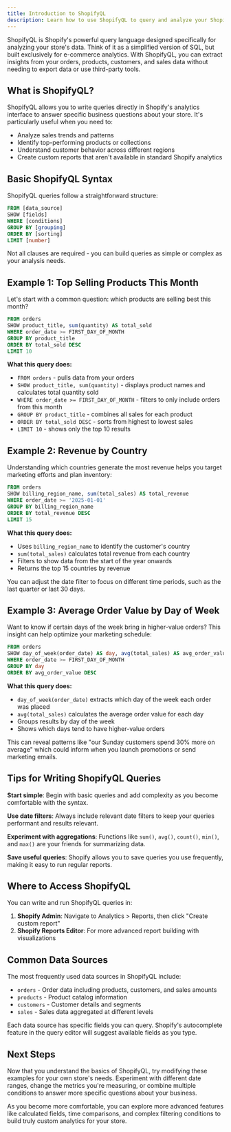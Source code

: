 ```yaml
---
title: Introduction to ShopifyQL
description: Learn how to use ShopifyQL to query and analyze your Shopify store data with practical examples.
---
```


ShopifyQL is Shopify's powerful query language designed specifically for analyzing your store's data. Think of it as a simplified version of SQL, but built exclusively for e-commerce analytics. With ShopifyQL, you can extract insights from your orders, products, customers, and sales data without needing to export data or use third-party tools.

## What is ShopifyQL?

ShopifyQL allows you to write queries directly in Shopify's analytics interface to answer specific business questions about your store. It's particularly useful when you need to:

- Analyze sales trends and patterns
- Identify top-performing products or collections
- Understand customer behavior across different regions
- Create custom reports that aren't available in standard Shopify analytics

## Basic ShopifyQL Syntax

ShopifyQL queries follow a straightforward structure:

```sql
FROM [data_source]
SHOW [fields]
WHERE [conditions]
GROUP BY [grouping]
ORDER BY [sorting]
LIMIT [number]
```

Not all clauses are required - you can build queries as simple or complex as your analysis needs.

## Example 1: Top Selling Products This Month

Let's start with a common question: which products are selling best this month?

```sql
FROM orders
SHOW product_title, sum(quantity) AS total_sold
WHERE order_date >= FIRST_DAY_OF_MONTH
GROUP BY product_title
ORDER BY total_sold DESC
LIMIT 10
```

**What this query does:**
- `FROM orders` - pulls data from your orders
- `SHOW product_title, sum(quantity)` - displays product names and calculates total quantity sold
- `WHERE order_date >= FIRST_DAY_OF_MONTH` - filters to only include orders from this month
- `GROUP BY product_title` - combines all sales for each product
- `ORDER BY total_sold DESC` - sorts from highest to lowest sales
- `LIMIT 10` - shows only the top 10 results

## Example 2: Revenue by Country

Understanding which countries generate the most revenue helps you target marketing efforts and plan inventory:

```sql
FROM orders
SHOW billing_region_name, sum(total_sales) AS total_revenue
WHERE order_date >= '2025-01-01'
GROUP BY billing_region_name
ORDER BY total_revenue DESC
LIMIT 15
```

**What this query does:**
- Uses `billing_region_name` to identify the customer's country
- `sum(total_sales)` calculates total revenue from each country
- Filters to show data from the start of the year onwards
- Returns the top 15 countries by revenue

You can adjust the date filter to focus on different time periods, such as the last quarter or last 30 days.

## Example 3: Average Order Value by Day of Week

Want to know if certain days of the week bring in higher-value orders? This insight can help optimize your marketing schedule:

```sql
FROM orders
SHOW day_of_week(order_date) AS day, avg(total_sales) AS avg_order_value
WHERE order_date >= FIRST_DAY_OF_MONTH
GROUP BY day
ORDER BY avg_order_value DESC
```

**What this query does:**
- `day_of_week(order_date)` extracts which day of the week each order was placed
- `avg(total_sales)` calculates the average order value for each day
- Groups results by day of the week
- Shows which days tend to have higher-value orders

This can reveal patterns like "our Sunday customers spend 30% more on average" which could inform when you launch promotions or send marketing emails.

## Tips for Writing ShopifyQL Queries

**Start simple**: Begin with basic queries and add complexity as you become comfortable with the syntax.

**Use date filters**: Always include relevant date filters to keep your queries performant and results relevant.

**Experiment with aggregations**: Functions like `sum()`, `avg()`, `count()`, `min()`, and `max()` are your friends for summarizing data.

**Save useful queries**: Shopify allows you to save queries you use frequently, making it easy to run regular reports.

## Where to Access ShopifyQL

You can write and run ShopifyQL queries in:

1. **Shopify Admin**: Navigate to Analytics > Reports, then click "Create custom report"
2. **Shopify Reports Editor**: For more advanced report building with visualizations

## Common Data Sources

The most frequently used data sources in ShopifyQL include:

- `orders` - Order data including products, customers, and sales amounts
- `products` - Product catalog information
- `customers` - Customer details and segments
- `sales` - Sales data aggregated at different levels

Each data source has specific fields you can query. Shopify's autocomplete feature in the query editor will suggest available fields as you type.

## Next Steps

Now that you understand the basics of ShopifyQL, try modifying these examples for your own store's needs. Experiment with different date ranges, change the metrics you're measuring, or combine multiple conditions to answer more specific questions about your business.

As you become more comfortable, you can explore more advanced features like calculated fields, time comparisons, and complex filtering conditions to build truly custom analytics for your store.